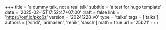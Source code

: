 +++
title = 'a dummy talk, not a real talk'
subtitle = 'a test for hugo template'
date = '2025-02-15T17:52:47+07:00'
draft = false
link = 'https://osf.io/pkc6z'
version = '20241228_v0'
type = 'talks'
tags = ['talks']
authors = ['viridi', 'arimasen', 'renik', 'dasch']
math = true
url = '25b21'
+++
